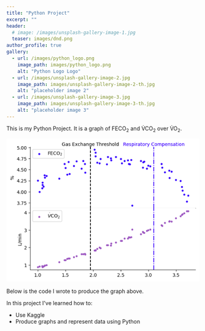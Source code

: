 ```yaml
---
title: "Python Project"
excerpt: ""
header:
  # image: /images/unsplash-gallery-image-1.jpg
  teaser: images/dnd.png
author_profile: true
gallery:
  - url: /images/python_logo.png
    image_path: images/python_logo.png
    alt: "Python Logo Logo"
  - url: /images/unsplash-gallery-image-2.jpg
    image_path: images/unsplash-gallery-image-2-th.jpg
    alt: "placeholder image 2"
  - url: /images/unsplash-gallery-image-3.jpg
    image_path: images/unsplash-gallery-image-3-th.jpg
    alt: "placeholder image 3"
---
```


This is my Python Project. It is a graph of FECO<sub>2</sub> and V&#x0307;CO<sub>2</sub> over V&#x0307;O<sub>2</sub>.

<img src=/images/PythonGraph.png/>

Below is the code I wrote to produce the graph above.

<script src="https://gist.github.com/tomverchere/45a3afdd5ee4a9e09f0886ad22e7f75c.js"></script>

In this project I've learned how to:
- Use Kaggle
- Produce graphs and represent data using Python



<!-- {% include gallery caption="Here are some maps I've made!" %} -->

